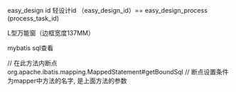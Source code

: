 easy_design id 轻设计id （easy_design_id）== easy_design_process (process_task_id)

L型万能窗（边框宽度137MM）

mybatis sql查看

// 在此方法内断点 
org.apache.ibatis.mapping.MappedStatement#getBoundSql
// 断点设置条件为mapper中方法的名字, 是上面方法的参数